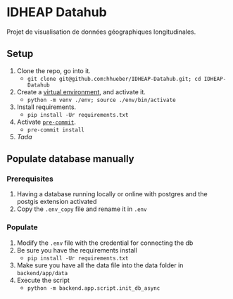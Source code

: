 # IDHEAP Datahub

Projet de visualisation de données géographiques longitudinales.

## Setup

1. Clone the repo, go into it.
   - `git clone git@github.com:hhueber/IDHEAP-Datahub.git; cd IDHEAP-Datahub`
2. Create a [virtual environment](https://docs.python.org/3/library/venv.html), and activate it.
   - `python -m venv ./env; source ./env/bin/activate`
3. Install requirements.
   - `pip install -Ur requirements.txt`
4. Activate [`pre-commit`](https://pre-commit.com/).
   - `pre-commit install`
5. _Tada_

## Populate database manually

### Prerequisites

1. Having a database running locally or online with postgres and the postgis extension activated
2. Copy the `.env_copy` file and rename it in `.env`

### Populate

1. Modify the `.env` file with the credential for connecting the db
2. Be sure you have the requirements install
   - `pip install -Ur requirements.txt`
3. Make sure you have all the data file into the data folder in `backend/app/data`
4. Execute the script
   - `python -m backend.app.script.init_db_async`
